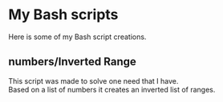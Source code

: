 # My Bash scripts
Here is some of my Bash script creations.

## numbers/Inverted Range
This script was made to solve one need that I have.\
Based on a list of numbers it creates an inverted list of ranges.
